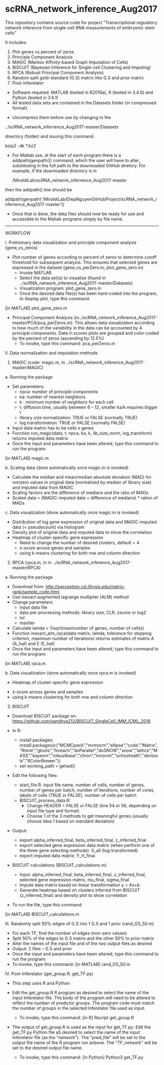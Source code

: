 # scRNA_network_inference_Aug2017
This repository contains source code for project "Transcriptional regulatory network inference from single-cell RNA measurements of embryonic stem cells" 

It includes:
1. Plot genes vs percent of zeros 
2. Principle Component Analysis 
3. MAGIC (Markov Affinity-based Graph Imputation of Cells) 
4. BISCUIT (Bayesian Inference for Single-cell Clustering and Imputing)
5. RPCA (Robust Principal Component Analysis)
6. Random split gold-standard (G.S) matrix into G.S and prior matrix 
7. Post-Inferelator

* Software required: MATLAB (tested in R2016a), R (tested in 3.4.0) and Python (tested in 3.6.1)
* All tested data sets are contained in the Datasets folder (in compressed format)
- Uncompress them before use by changing to the

 ../scRNA_network_inferrence_Aug2017-master/Datasets

directory (folder) and issuing this command:

bzip2 -dk *.bz2 <RET>

* For Matlab use, at the start of each program there is a addpath(genpath()) command, which the user will have to alter, substituting in the full path to the downloaded GitHub diretory. For example, if the downloaded directory is in

   /MiraldiLab/scRNA_network_inferrence_Aug2017-master

then the addpath() line should be

addpath(genpath('/MiraldiLab/DiepNguyenGitHubProject/scRNA_network_inferrence_Aug2017-master'))

- Once that is done, the data files should now be ready for use and accessible to the Matlab programs simply by file name.
-----------
WORKFLOW

I. Preliminary data visualization and principle component analysis (gene_vs_zeros)
- Plot number of genes according to percent of zeros to determine cutoff threshold for subsequent analysis. This ensures that selected genes are expressed in the dataset (gene_vs_perZero.m; plot_gene_zero.m)
  + Invoke MATLAB
  + Select the data set(s) to visualize (found in ../scRNA_network_inference_Aug2017-master/Datasets)
  + Visualization program: plot_gene_zero.m 
  + Once the desired data file(s) has been hard-coded into the program, to display plot, type this command: 

[in MATLAB] plot_gene_zero.m <RET>

- Principal Component Analysis (in../scRNA_network_inference_Aug2017-master/PCA/pca_perZeros.m): This allows data visualization according to how much of the variability in the data can be accounted by 4 principal components. Data in scores plots are grouped and color-coded by the percent of zeros (ascending by 12.5%) 
  + To invoke, type this command: pca_perZeros.m <RET>

II. Data normalization and imputation methods 
1. MAGIC (code: magic.m, in ../scRNA_network_inference_Aug2017-master/MAGIC)

a. Running the package
- Set parameters: 
  + npca: number of principle components 
  + ka: number of nearest neighbors 
  + k : minimum number of neighbors for each cell 
  + t: diffusion time, usually between 6 – 12, smaller ka/k requires bigger t 
  + library size normalization: TRUE or FALSE (normally TRUE)
  + log transformation: TRUE or FALSE (normally FALSE)
- Input data matrix has to be cells x genes 
- Function run_magic(data, t, npca, ka, k, lib_size_norm, log_transform) returns imputed data matrix 
- Once the input and parameters have been altered, type this command to run the program:

[in MATLAB] magic.m <RET>

b. Scaling data (done automatically once magic.m is invoked)
- Calculate the median and mean/median absolute deviation (MAD) for nonzero values in original data (normalized by median of library size) and imputed data from MAGIC
- Scaling factors are the difference of medians and the ratio of MADs
- Scaled data = (MAGIC-imputed data + difference of medians) * ration of MADs 

c. Data visualization (done automatically once magic.m is invoked)
- Distribution of log gene expression of original data and MAGIC-imputed data (+ pseudocount) via histogram 
- Density plot of original data and imputed data to show the correlation
- Heatmap of cluster-specific gene expression 
  + Need to change the number of desired clusters, default = 4 
  + z-score across genes and samples 
  + using k-means clustering for both row and column direction 

2. RPCA (rpca.m, in in ../scRNA_network_inference_Aug2017-master/RPCA)

a. Running the package 
- Download from: 
http://perception.csl.illinois.edu/matrix-rank/sample_code.html
- Use inexact augmented lagrange multiplier (ALM) method
- Change parameters:
  + Input data file 
  + data pre-processing methods: library size, CLR, zscore or log2
  + tol 
  + maxIter 
- Calculate lamda = 1/sqrt(max(number of genes, number of cells))
- Function inexact_alm_rpca(data matrix, lamda, tolerance for stopping criterion, maximum number of iterations) returns estimates of matrix A (A_hat) and E (E_hat)
- Once the input and parameters have been altered, type this command to run the program:

[in MATLAB] rpca.m <RET>

b. Data visualization (done automatically once rpca.m is invoked)
- Heatmap of cluster-specific gene expression 
+ z-score across genes and samples 
+ using k-means clustering for both row and column direction 

3. BISCUIT
- Download BISCUIT package on: https://github.com/sandhya212/BISCUIT_SingleCell_IMM_ICML_2016
- In R:
  + install packages: install.packages(c("MCMCpack","mvtnorm","ellipse","coda","Matrix","Rtsne","gtools","foreach","doParallel","doSNOW","snow","lattice","MASS","bayesm","robustbase","chron","mnormt","schoolmath","devtools","RColorBrewer"))
  + set working_path = getwd()
- Edit the following files:
  + start_file.R: input file name, number of cells, number of genes, number of genes per batch, number of iterations, number of cores, labels of cells (TRUE or FALSE), number of cells per batch
  + BISCUIT_process_data.R: 
    +	Change HEADER = FALSE or FALSE (line 54 or 56, depending on input file type and format)
    +	Choose 1 of the 3 methods to get meaningful genes (usually choose Idea 1 based on standard deviation)
- Output:
  + export alpha_inferred_final, beta_inferred_final, z_inferred_final 
  + export selected gene expression data matrix (when perform one of the three gene selecting methods): X_all (log-transformed)
  + export imputed data matrix: Y_rt_final 

- BISCUIT calculations (BISCUIT_calculations.m)
  + Input: alpha_inferred_final, beta_inferred_final, z_inferred_final, selected gene expression matrix, mu_final, sigma_final
  + Impute data matrix based on linear transformation y = Ax+b 
  + Generate heatmap based on clusters inferred from BISCUIT (z_inferred_final) and density plot to show correlation
- To run the file, type this command: 

[in MATLAB] BISCUIT_calculations.m <RET>

III. Randomly split 50% edges of G.S into 1 G.S and 1 prior 
(rand_GS_50.m)
- For each TF, find the number of edges (non-zero values) 
- Split 50% of the edges to G.S matrix and the other 50% to prior matrix
- Alter the names of the input file and of the two output files as desired
- Output: 2 files – G.S and prior 
- Once the input and parameters have been altered, type this command to run the program:
- To invoke, type this command:
[in MATLAB] rand_GS_50.m <RET>

IV. Post-Inferelator
(get_group.R; get_TF.py)
- This step uses R and Python
- Edit the get_group.R R program as desired to select the name of the input Inferelator file. The body of the program will need to be altered to reflect the number of predictor groups. The program code must match the number of groups in the selected Inferelator file used as input.
  + To invoke, type this command: 
[in R]  Rscript get_group.R <RET>
  
- The output of get_group.R is used as the input for get_TF.py: Edit the get_TF.py Python file aS desired to select the name of the input Inferelator file (as the "network"). The "pred_file" will be set to the output file name of the R program run avbove. The "TF_network" will be set to the desired output file name.
  + To invoke, type this command: 
[in Python]  Python3 get_TF.py





